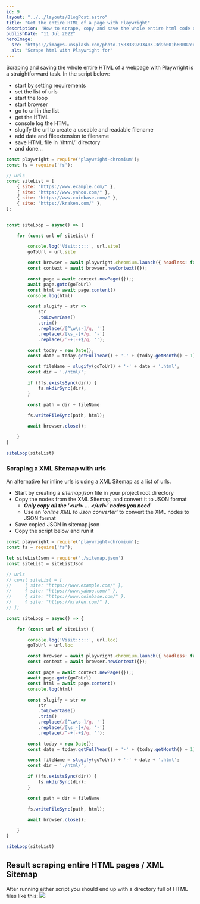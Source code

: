```yaml
---
id: 9
layout: "../../layouts/BlogPost.astro"
title: "Get the entire HTML of a page with Playwright"
description: 'How to scrape, copy and save the whole entire html code of a webpage - multiple urls'
publishDate: "11 Jul 2022"
heroImage:
  src: "https://images.unsplash.com/photo-1583339793403-3d9b001b6008?crop=entropy&cs=tinysrgb&fit=crop&fm=jpg&h=420&ixid=MnwxfDB8MXxyYW5kb218MHx8fHx8fHx8MTY1OTY4Mjc2OA&ixlib=rb-1.2.1&q=80&w=840"
  alt: "Scrape html with Playwright for"
---
```


Scraping and saving the whole entire HTML of a webpage with Playwright is a straightforward task. 
In the script below:
- start by setting requirements
- set the list of urls 
- start the loop
- start browser
- go to url in the list
- get the HTML
- console log the HTML
- slugify the url to create a useable and readable filename
- add date and fileextension to filename
- save HTML file in '/html/' directory
- and done...



```js
const playwright = require('playwright-chromium');
const fs = require('fs');

// urls 
const siteList = [
    { site: "https://www.example.com/" },
    { site: "https://www.yahoo.com/" },
    { site: "https://www.coinbase.com/" },
    { site: "https://kraken.com/" },
];


const siteLoop = async() => {

    for (const url of siteList) {

        console.log('Visit:::::', url.site)
        goToUrl = url.site

        const browser = await playwright.chromium.launch({ headless: false });
        const context = await browser.newContext({});

        const page = await context.newPage({});;
        await page.goto(goToUrl)
        const html = await page.content()
        console.log(html)

        const slugify = str =>
            str
            .toLowerCase()
            .trim()
            .replace(/[^\w\s-]/g, '')
            .replace(/[\s_-]+/g, '-')
            .replace(/^-+|-+$/g, '');

        const today = new Date();
        const date = today.getFullYear() + '-' + (today.getMonth() + 1) + '-' + today.getDate();

        const fileName = slugify(goToUrl) + '-' + date + '.html';
        const dir = './html/';

        if (!fs.existsSync(dir)) {
            fs.mkdirSync(dir);
        }

        const path = dir + fileName

        fs.writeFileSync(path, html);

        await browser.close();

    }
}

siteLoop(siteList)
```



### Scraping a XML Sitemap with urls
An alternative for inline urls is using a XML Sitemap as a list of urls.
- Start by creating a *sitemap.json* file in your project root directory
- Copy the nodes from the XML Sitemap, and convert it to JSON format
    - ***Only copy all the '\<url\> ... \</url\>' nodes you need***
    - Use an *'online XML to Json converter'* to convert the XML nodes to JSON format
- Save copied JSON in sitemap.json
- Copy the script below and run it

```js
const playwright = require('playwright-chromium');
const fs = require('fs');

let siteListJson = require('./sitemap.json')
const siteList = siteListJson

// urls 
// const siteList = [
//     { site: "https://www.example.com/" },
//     { site: "https://www.yahoo.com/" },
//     { site: "https://www.coinbase.com/" },
//     { site: "https://kraken.com/" },
// ];

const siteLoop = async() => {

    for (const url of siteList) {

        console.log('Visit:::::', url.loc)
        goToUrl = url.loc

        const browser = await playwright.chromium.launch({ headless: false });
        const context = await browser.newContext({});

        const page = await context.newPage({});;
        await page.goto(goToUrl)
        const html = await page.content()
        console.log(html)

        const slugify = str =>
            str
            .toLowerCase()
            .trim()
            .replace(/[^\w\s-]/g, '')
            .replace(/[\s_-]+/g, '-')
            .replace(/^-+|-+$/g, '');

        const today = new Date();
        const date = today.getFullYear() + '-' + (today.getMonth() + 1) + '-' + today.getDate();

        const fileName = slugify(goToUrl) + '-' + date + '.html';
        const dir = './html/';

        if (!fs.existsSync(dir)) {
            fs.mkdirSync(dir);
        }

        const path = dir + fileName

        fs.writeFileSync(path, html);

        await browser.close();

    }
}

siteLoop(siteList)

```

## Result scraping entire HTML pages / XML Sitemap

After running either script you should end up with a directory full of HTML files like this: 
<img src="/assets/save-entire-html-playwright-page-or-xml-sitemap.jpg">